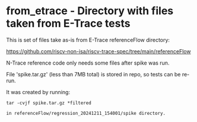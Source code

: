 # from_etrace - Directory with files taken from E-Trace tests

This is set of files take as-is from E-Trace referenceFlow directory:

https://github.com/riscv-non-isa/riscv-trace-spec/tree/main/referenceFlow

N-Trace reference code only needs some files after spike was run.

File 'spike.tar.gz' (less than 7MB total) is stored in repo, so tests can be re-run.

It was created by running:

    tar -cvjf spike.tar.gz *filtered
    
    in referenceFlow/regression_20241211_154001/spike directory.
 
